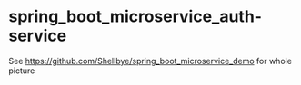# spring_boot_microservice_auth-service

See https://github.com/Shellbye/spring_boot_microservice_demo for whole picture
